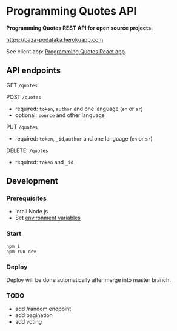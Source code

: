 # Programming Quotes API

**Programming Quotes REST API for open source projects.**

https://baza-podataka.herokuapp.com

See client app: [Programming Quotes React app](https://github.com/skolakoda/programming-quotes).

## API endpoints

GET `/quotes`

POST `/quotes`
- required: `token`, `author` and one language (`en` or `sr`)
- optional: `source` and other language

PUT `/quotes`
- required: `token`, `_id`,`author` and one language (`en` or `sr`)

DELETE: `/quotes`
- required: `token` and `_id`

## Development

### Prerequisites

- Intall Node.js
- Set [environment variables](https://github.com/skolakoda/baza-podataka/wiki/Environment-variables)

### Start

```
npm i
npm run dev
```

### Deploy

Deploy will be done automatically after merge into master branch.

### TODO

- add /random endpoint
- add pagination
- add voting
